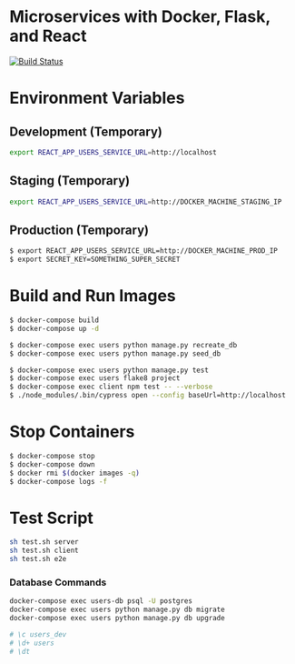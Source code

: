 # Microservices with Docker, Flask, and React

[![Build Status](https://travis-ci.com/icruzr93/microservices-ulearning.svg?token=yymzpcbz5E6PUXJj9jfT&branch=master)](https://travis-ci.com/icruzr93/microservices-ulearning)

# Environment Variables

## Development (Temporary)
```sh
export REACT_APP_USERS_SERVICE_URL=http://localhost
```

## Staging (Temporary)
```sh
export REACT_APP_USERS_SERVICE_URL=http://DOCKER_MACHINE_STAGING_IP
```

## Production (Temporary)
```sh
$ export REACT_APP_USERS_SERVICE_URL=http://DOCKER_MACHINE_PROD_IP
$ export SECRET_KEY=SOMETHING_SUPER_SECRET
```

# Build and Run Images

```sh
$ docker-compose build
$ docker-compose up -d
```

```sh
$ docker-compose exec users python manage.py recreate_db
$ docker-compose exec users python manage.py seed_db
```

```sh
$ docker-compose exec users python manage.py test
$ docker-compose exec users flake8 project
$ docker-compose exec client npm test -- --verbose
$ ./node_modules/.bin/cypress open --config baseUrl=http://localhost
```

# Stop Containers
```sh
$ docker-compose stop
$ docker-compose down
$ docker rmi $(docker images -q)
$ docker-compose logs -f
```
# Test Script

```sh
sh test.sh server
sh test.sh client
sh test.sh e2e
```

### Database Commands

```sh
docker-compose exec users-db psql -U postgres
docker-compose exec users python manage.py db migrate
docker-compose exec users python manage.py db upgrade
```

```sh
# \c users_dev
# \d+ users
# \dt
```
